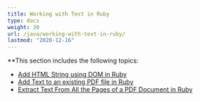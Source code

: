 ```yaml
---
title: Working with Text in Ruby
type: docs
weight: 30
url: /java/working-with-text-in-ruby/
lastmod: "2020-12-16"
---
```


**This section includes the following topics:

- [Add HTML String using DOM in Ruby](/pdf/java/add-html-string-using-dom-in-ruby/)
- [Add Text to an existing PDF file in Ruby](/pdf/java/add-text-to-an-existing-pdf-file-in-ruby/)
- [Extract Text From All the Pages of a PDF Document in Ruby](/pdf/java/extract-text-from-all-the-pages-of-a-pdf-document-in-ruby/)
